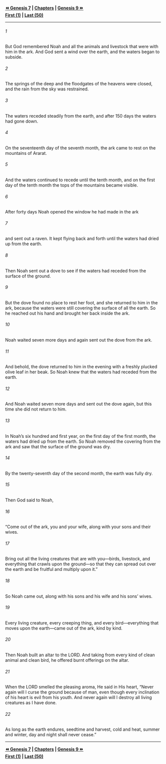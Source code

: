   
**[⏪ Genesis 7](./Genesis%207.md) | [Chapters](./_index.md) | [Genesis 9 ⏩](./Genesis%209.md)**  
**[First (1)](./Genesis%201.md) | [Last (50)](./Genesis%2050.md)**  
  
---  
  
###### 1  
But God remembered Noah and all the animals and livestock that were with him in the ark. And God sent a wind over the earth, and the waters began to subside.  
  
###### 2  
The springs of the deep and the floodgates of the heavens were closed, and the rain from the sky was restrained.  
  
###### 3  
The waters receded steadily from the earth, and after 150 days the waters had gone down.  
  
###### 4  
On the seventeenth day of the seventh month, the ark came to rest on the mountains of Ararat.  
  
###### 5  
And the waters continued to recede until the tenth month, and on the first day of the tenth month the tops of the mountains became visible.  
  
###### 6  
After forty days Noah opened the window he had made in the ark  
  
###### 7  
and sent out a raven. It kept flying back and forth until the waters had dried up from the earth.  
  
###### 8  
Then Noah sent out a dove to see if the waters had receded from the surface of the ground.  
  
###### 9  
But the dove found no place to rest her foot, and she returned to him in the ark, because the waters were still covering the surface of all the earth. So he reached out his hand and brought her back inside the ark.  
  
###### 10  
Noah waited seven more days and again sent out the dove from the ark.  
  
###### 11  
And behold, the dove returned to him in the evening with a freshly plucked olive leaf in her beak. So Noah knew that the waters had receded from the earth.  
  
###### 12  
And Noah waited seven more days and sent out the dove again, but this time she did not return to him.  
  
###### 13  
In Noah’s six hundred and first year, on the first day of the first month, the waters had dried up from the earth. So Noah removed the covering from the ark and saw that the surface of the ground was dry.  
  
###### 14  
By the twenty-seventh day of the second month, the earth was fully dry.  
  
###### 15  
Then God said to Noah,  
  
###### 16  
“Come out of the ark, you and your wife, along with your sons and their wives.  
  
###### 17  
Bring out all the living creatures that are with you—birds, livestock, and everything that crawls upon the ground—so that they can spread out over the earth and be fruitful and multiply upon it.”  
  
###### 18  
So Noah came out, along with his sons and his wife and his sons’ wives.  
  
###### 19  
Every living creature, every creeping thing, and every bird—everything that moves upon the earth—came out of the ark, kind by kind.  
  
###### 20  
Then Noah built an altar to the LORD. And taking from every kind of clean animal and clean bird, he offered burnt offerings on the altar.  
  
###### 21  
When the LORD smelled the pleasing aroma, He said in His heart, “Never again will I curse the ground because of man, even though every inclination of his heart is evil from his youth. And never again will I destroy all living creatures as I have done.  
  
###### 22  
As long as the earth endures, seedtime and harvest, cold and heat, summer and winter, day and night shall never cease.”  
  
  
---  
  
**[⏪ Genesis 7](./Genesis%207.md) | [Chapters](./_index.md) | [Genesis 9 ⏩](./Genesis%209.md)**  
**[First (1)](./Genesis%201.md) | [Last (50)](./Genesis%2050.md)**  
  
